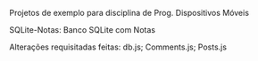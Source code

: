 Projetos de exemplo para disciplina de Prog. Dispositivos Móveis

SQLite-Notas: Banco SQLite com Notas

Alterações requisitadas feitas: db.js; Comments.js; Posts.js
